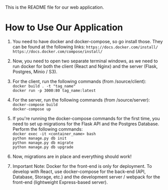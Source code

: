 This is the README file for our web application.

# How to Use Our Application

1. You need to have docker and docker-compose, so go install those. They can be found at the following links:
` https://docs.docker.com/install/ `  
`https://docs.docker.com/compose/install/`  

2. Now, you need to open two separate terminal windows, as we need to run docker for both the client (React and Nginx) and the server (Flask, Postgres, Minio / S3).

3. For the client, run the following commands (from /source/client):  
`docker build . -t "tag_name"`  
`docker run -p 3000:80 tag_name:latest`

4. For the server, run the following commands (from /source/server):  
`docker-compose build`  
`docker-compose up`

5. If you're running the docker-compose commands for the first time, you need to set up migrations for the Flask API and the Postgres Database. Perform the following commands:  
`docker exec -it <container_name> bash`  
`python manage.py db init`  
`python manage.py db migrate`  
`python manage.py db upgrade`

6. Now, migrations are in place and everything should work!

7. Important Note: Docker for the front-end is only for deployment. To develop with React, use docker-compose for the back-end (API, Database, Storage, etc.) and the development server / webpack for the front-end (lightweight Express-based server). 
